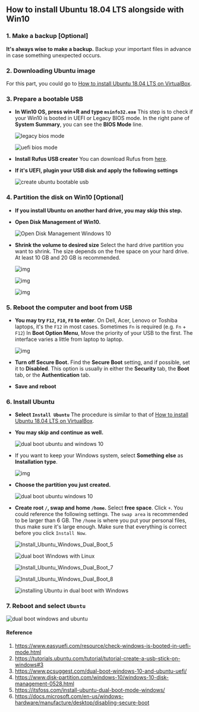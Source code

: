 ## How to install Ubuntu 18.04 LTS alongside with Win10

### 1. Make a backup [Optional]

**It's always wise to make a backup.** Backup your important files in advance in case something unexpected occurs.



### 2. Downloading Ubuntu image

For this part, you could go to [How to install Ubuntu 18.04 LTS on VirtualBox](https://github.com/ve280/tutorials/blob/master/ubuntu_installation_virtualbox.md).



### 3. Prepare a bootable USB

- **In Win10 OS, press win+R and type `msinfo32.exe`** This step is to check if your Win10 is booted in UEFI or Legacy BIOS mode. In the right pane of **System Summary**, you can see the **BIOS Mode** line. 

  ![legacy bios mode](images/8cb6bd7b34f9f97524c9e6f47a3997db10eb313967b1ec16152e7c2626d8825e.png)

  ![uefi bios mode](images/5049d79d058ff3da5b685f5b7b2156a6fc163be286721e0faf779eb1630a9821.png)

- **Install Rufus USB creater** You can download Rufus from [here](https://rufus.akeo.ie/).

- **If it's UEFI, plugin your USB disk and apply the following settings**

  ![create ubuntu bootable usb](images/39e5573ba933dcce099238468fda65fbc223f8aa7ce1dbc0cbf792af3e640a49.png)



### 4. Partition the disk on Win10 [Optional]

- **If you install Ubuntu on another hard drive, you may skip this step.**

- **Open Disk Management of Win10.**

  ![Open Disk Management Windows 10](images/6f8d4d3e39acf87a7374aa9d7afa6d4af6dd898d9e05d7b2beea39579fe0048b.jpeg)

- **Shrink the volume to desired size** Select the hard drive partition you want to shrink. The size depends on the free space on your hard drive. At least 10 GB and 20 GB is recommended. 

  ![img](images/46a655d085fd04aba70c8d028b68c73aacd8343fb4dbb0310b46d92223c94ae4.png)
  
  ![img](images/4d0757840adbad1dcd501d94b097a1ab8b90e499fb9430e716a75c082645ad98.png)
  
  ![img](images/cafaf96827483a44fadfe0f7240f9db9f250eab2ffcde4a2e5bdd8819093abaf.png)



### 5. Reboot the computer and boot from USB

- **You may try `F12`, `F10`, `F8` to enter**. On Dell, Acer, Lenovo or Toshiba laptops, it's the `F12` in most cases. Sometimes `Fn` is required (e.g. `Fn` + `F12`) In **Boot Option Menu**, Move the priority of your USB to the first. The interface varies a little from laptop to laptop.

  ![img](images/c6605e7f44cc7f49e7ad6985beb2fa9ca714aaaa465309b6299432d3343379bb.jpg)

- **Turn off Secure Boot.** Find the **Secure Boot** setting, and if possible, set it to **Disabled**. This option is usually in either the **Security** tab, the **Boot** tab, or the **Authentication** tab.

- **Save and reboot**



### 6. Install Ubuntu

- **Select `Install Ubuntu`** The procedure is similar to that of [How to install Ubuntu 18.04 LTS on VirtualBox](https://github.com/ve280/tutorials/blob/master/ubuntu_installation_virtualbox.md). 

- **You may skip and continue as well.**

  ![dual boot ubuntu and windows 10](images/cf70b8ddcd0fcd0ce99099467bf949e9ded4df1da36e5d8b9831798a92a0e608.png)

- If you want to keep your Windows system, select **Something else** as **Installation type**.

  ![img](images/fffed54f2573b0a6ee807249c3e9d4c81d9bbe1f381cbf63a70ce29413b916b3.png)

- **Choose the partition you just created.**
  
  ![dual boot ubuntu windows 10](images/a4874fc04afc1f72c396472bb15426c435f5185f3f6d1b6fc10fa0df9706748f.png)

- **Create root `/`, swap and home `/home`.** Select **free space**. Click `+`. You could reference the following settings. The `swap area` is recommended to be larger than 6 GB. The `/home` is where you put your personal files, thus make sure it's large enough. Make sure that everything is correct before you click `Install Now`.


  ![Install_Ubuntu_Windows_Dual_Boot_5](images/5a256692862bc5995fbe9624f3c9e26cbd2293b50b8f5f4fc8505dcaa0529dc8.jpeg)

  ![dual boot Windows with Linux](images/ccf9c7026315f015fd663b361e1c0b78bc518d65bcf11a1a5fa77244cbaf3e12.jpeg)

  ![Install_Ubuntu_Windows_Dual_Boot_7](images/0535753e7bf48e3e381113141688782884e94ed840bcca22f995ef86d9e656d9.jpeg)

  ![Install_Ubuntu_Windows_Dual_Boot_8](images/c593dbd913e3d898910d85b6a7ef8ef45f1f99b9518fb039909f9bb785a0701a.jpeg)

  ![installing Ubuntu in dual boot with Windows](images/9652e3692277372a7a82f123558fb70a2a4400055b5bf67c633c479bb9d3fc72.jpeg)




### 7. Reboot and select `Ubuntu`

![dual boot windows and ubuntu](images/2e70c1548fc07139b11ad0f0c4dfd6ab5fbe82fc1aa8fb2829ec89cec96c3dce.jpg)



#### Reference

1. <https://www.easyuefi.com/resource/check-windows-is-booted-in-uefi-mode.html>
2. <https://tutorials.ubuntu.com/tutorial/tutorial-create-a-usb-stick-on-windows#3>
3. <https://www.pcsuggest.com/dual-boot-windows-10-and-ubuntu-uefi/>
4. <https://www.disk-partition.com/windows-10/windows-10-disk-management-0528.html>
5. <https://itsfoss.com/install-ubuntu-dual-boot-mode-windows/>
6. https://docs.microsoft.com/en-us/windows-hardware/manufacture/desktop/disabling-secure-boot